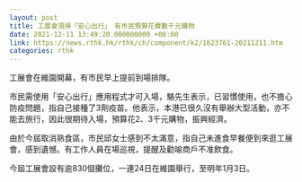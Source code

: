 ```yaml
---
layout: post
title: 工展會須掃「安心出行」　有市民預算花費數千元購物
date: 2021-12-11 13:49:20.000000000 +08:00
link: https://news.rthk.hk/rthk/ch/component/k2/1623761-20211211.htm
categories: rthk
---
```


工展會在維園開幕，有市民早上提前到場排隊。

市民需使用「安心出行」應用程式才可入場，駱先生表示，已習慣使用，也不擔心防疫問題，指自己接種了3劑疫苗。他表示，本港已很久沒有舉辦大型活動，亦不能去旅行，因此很期待入場，預算花2、3千元購物，振興經濟。

由於今屆取消熟食區，市民邱女士感到不太滿意，指自己未進食早餐便到來逛工展會，感到遺憾。有工作人員在場巡視，提醒及勸喻商戶不准飲食。

今屆工展會設有逾830個攤位，一連24日在維園舉行，至明年1月3日。
